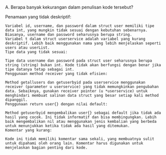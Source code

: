A. Berapa banyak kekurangan dalam penulisan kode tersebut?

Penamaan yang tidak deskriptif:

    Variabel id, username, dan password dalam struct user memiliki tipe data int, yang mungkin tidak sesuai dengan kebutuhan sebenarnya. Biasanya, username dan password seharusnya berupa string.
    Variabel t dalam struct userservice adalah variabel yang kurang deskriptif. Lebih baik menggunakan nama yang lebih menjelaskan seperti users atau userList.
    Tipe data yang tidak sesuai:

    Tipe data username dan password pada struct user seharusnya berupa string (string) bukan int. Kode tidak akan berfungsi dengan benar jika tipe datanya tetap sebagai int.
    Penggunaan method receiver yang tidak efisien:

    Method getallusers dan getuserbyid pada userservice menggunakan receiver (parameter u userservice) yang tidak memungkinkan pengubahan data. Sebaiknya, gunakan receiver pointer (u *userservice) untuk menghindari membuat salinan data struct yang besar setiap kali method dipanggil.
    Penggunaan return user{} dengan nilai default:

    Method getuserbyid mengembalikan user{} sebagai default jika tidak ada hasil yang cocok. Ini tidak informatif dan bisa membingungkan. Lebih baik mengembalikan nil atau menggunakan jenis kembalian yang berbeda untuk menunjukkan ketika tidak ada hasil yang ditemukan.
    Komentar yang kurang:

    Kode ini tidak memiliki komentar sama sekali, yang membuatnya sulit untuk dipahami oleh orang lain. Komentar harus digunakan untuk menjelaskan bagian penting dari kode.